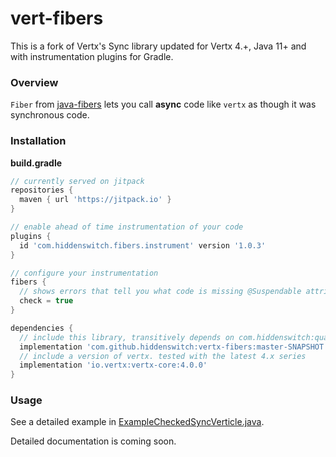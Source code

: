 # vert-fibers

This is a fork of Vertx's Sync library updated for Vertx 4.+, Java 11+ and with instrumentation plugins for Gradle.

### Overview

`Fiber` from [java-fibers](https://github.com/hiddenswitch/java-fibers) lets you call **async** code like `vertx` as
though it was synchronous code.

### Installation

**build.gradle**

```groovy
// currently served on jitpack
repositories {
  maven { url 'https://jitpack.io' }
}

// enable ahead of time instrumentation of your code
plugins {
  id 'com.hiddenswitch.fibers.instrument' version '1.0.3'
}

// configure your instrumentation
fibers {
  // shows errors that tell you what code is missing @Suspendable attributes
  check = true
}

dependencies {
  // include this library, transitively depends on com.hiddenswitch:quasar-core:10.0.3
  implementation 'com.github.hiddenswitch:vertx-fibers:master-SNAPSHOT'
  // include a version of vertx. tested with the latest 4.x series
  implementation 'io.vertx:vertx-core:4.0.0'
}
```

### Usage

See a detailed example
in [ExampleCheckedSyncVerticle.java](src/examples/java/io/vertx/ext/sync/examples/ExampleCheckedSyncVerticle.java).

Detailed documentation is coming soon.
